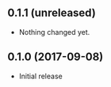 0.1.1 (unreleased)
------------------

- Nothing changed yet.


0.1.0 (2017-09-08)
------------------

- Initial release
